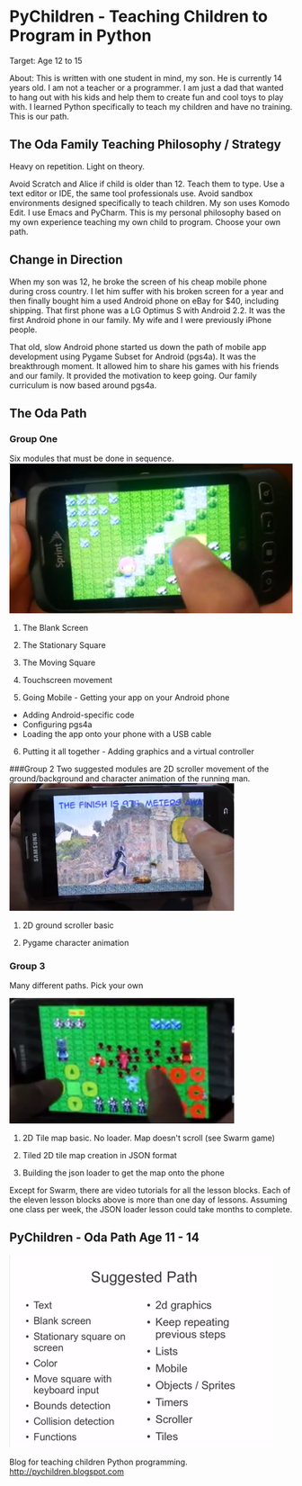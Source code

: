 PyChildren - Teaching Children to Program in Python
===================================================

Target: Age 12 to 15 

About: This is written with one student in mind, my son.  He is currently 14
years old.  I am not a teacher or a programmer.  I am just a dad that
wanted to hang out with his kids and help them to create fun and cool
toys to play with.  I learned Python specifically to teach my children
and have no training.  This is our path.

The Oda Family Teaching Philosophy / Strategy
---------------------------------------------
Heavy on repetition.  Light on theory.

Avoid Scratch and Alice if child is older than 12.  Teach them to type.
Use a text editor or IDE, the same tool professionals use.  Avoid sandbox
environments designed specifically to teach children.    My son uses
Komodo Edit.  I use Emacs and PyCharm.  This is my personal 
philosophy based on my own experience teaching my own child to 
program.  Choose your own path.

Change in Direction
-------------------
When my son was 12, he broke the screen of his cheap mobile phone 
during cross country.  I let him suffer with his broken screen for a year
and then finally bought him a used Android phone on eBay for $40,
including shipping.  That first phone was a LG Optimus S with Android
2.2.  It was the first Android phone in our family.  My wife and I
were previously iPhone people.

That old, slow Android phone started us down the path of mobile 
app development using Pygame Subset for Android (pgs4a).  It
was the breakthrough moment.  It allowed him to share his games
with his friends and our family.  It provided the motivation to
keep going.  Our family curriculum is now based around pgs4a.


The Oda Path
------------

### Group One 
Six modules that must be done in sequence.
![alt text](screenshot_lesson_6.png "Screenshot of Lesson 6 on Phone")


1. The Blank Screen

2. The Stationary Square

3. The Moving Square

4. Touchscreen movement

5. Going Mobile - Getting your app on your Android phone

* Adding Android-specific code
* Configuring pgs4a
* Loading the app onto your phone with a USB cable

6. Putting it all together - Adding graphics and a virtual controller

###Group 2 
Two suggested modules are 2D scroller movement of the ground/background
and character animation of the running man.
![alt text](img/2d_scroller_kai.png "Scroller at Age 13")

1. 2D ground scroller basic

2. Pygame character animation

### Group 3
Many different paths.  Pick your own

![alt text](img/swarm_2d_map.png "Swarm written at age 13")

1. 2D Tile map basic. No loader. Map doesn't scroll (see Swarm game)

2. Tiled 2D tile map creation in JSON format

3. Building the json loader to get the map onto the phone

Except for Swarm, there are video tutorials for all the lesson blocks. Each of the eleven lesson blocks above is more than one day of lessons. Assuming one class per week, the JSON loader lesson could take months to complete.


PyChildren - Oda Path Age 11 - 14
---------------------------------

![alt text](img/path_age_11_to_14.png "Oda Path - Ages 11 - 14")

Blog for teaching children Python programming.  http://pychildren.blogspot.com

